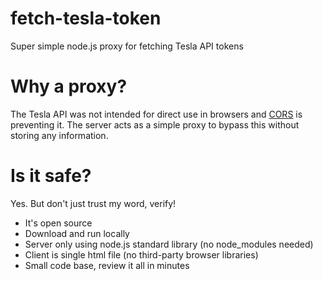 # fetch-tesla-token
Super simple node.js proxy for fetching Tesla API tokens

# Why a proxy?
The Tesla API was not intended for direct use in browsers and [CORS](https://developer.mozilla.org/en-US/docs/Web/HTTP/CORS) is preventing it. The server acts as a simple proxy to bypass this without storing any information.

# Is it safe?
Yes. But don't just trust my word, verify!

* It's open source
* Download and run locally
* Server only using node.js standard library (no node_modules needed)
* Client is single html file (no third-party browser libraries)
* Small code base, review it all in minutes

